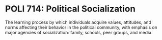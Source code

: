 # POLI 714: Political Socialization

The learning process by which individuals acquire values, attitudes, and norms affecting their behavior in the political community, with emphasis on major agencies of socialization: family, schools, peer groups, and media.
